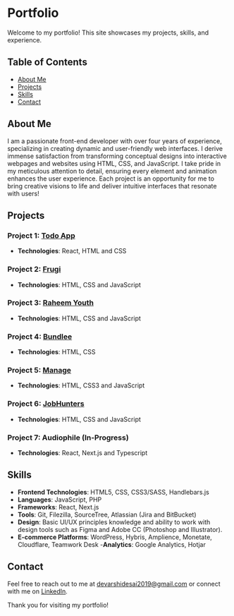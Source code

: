 # Portfolio

Welcome to my portfolio! This site showcases my projects, skills, and experience.

## Table of Contents
- [About Me](#about-me)
- [Projects](#projects)
- [Skills](#skills)
- [Contact](#contact)

## About Me
I am a passionate front-end developer with over four years of experience, specializing in creating dynamic and user-friendly web interfaces. I derive immense satisfaction from transforming conceptual designs into interactive webpages and websites using HTML, CSS, and JavaScript. I take pride in my meticulous attention to detail, ensuring every element and animation enhances the user experience. Each project is an opportunity for me to bring creative visions to life and deliver intuitive interfaces that resonate with users!

## Projects
### Project 1: [Todo App](https://deed1996.github.io/Todo-App/)
- **Technologies**: React, HTML and CSS

### Project 2: [Frugi](https://deed1996.github.io/Frugi/)
- **Technologies**: HTML, CSS and JavaScript

### Project 3: [Raheem Youth](https://deed1996.github.io/Raheem-Youth/)
- **Technologies**: HTML, CSS and JavaScript

### Project 4: [Bundlee](https://deed1996.github.io/Bundlee/)
- **Technologies**: HTML, CSS

### Project 5: [Manage](https://deed1996.github.io/Manage/)
- **Technologies**: HTML, CSS3 and JavaScript

### Project 6: [JobHunters](https://deed1996.github.io/JobHunters/)
- **Technologies**: HTML, CSS and JavaScript

### Project 7: Audiophile (In-Progress)
- **Technologies**: React, Next.js and Typescript

## Skills
- **Frontend Technologies**: HTML5, CSS, CSS3/SASS, Handlebars.js
- **Languages**: JavaScript, PHP
- **Frameworks**: React, Next.js
- **Tools**: Git, Filezilla, SourceTree, Atlassian (Jira and BitBucket)
- **Design**: Basic UI/UX principles knowledge and ability to work with design tools such as Figma and Adobe CC (Photoshop and Illustrator).
- **E-commerce Platforms**: WordPress, Hybris, Amplience, Monetate, Cloudflare, Teamwork Desk
-**Analytics**: Google Analytics, Hotjar

## Contact
Feel free to reach out to me at [devarshidesai2019@gmail.com](mailto:devarshidesai2019@gmail.com) or connect with me on [LinkedIn](https://www.linkedin.com/in/devarshidesai2019/).

Thank you for visiting my portfolio!
